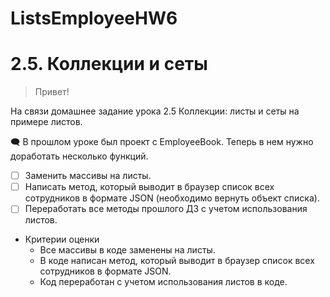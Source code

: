 # ListsEmployeeHW6
# 2.5. Коллекции и сеты

> Привет!

На связи домашнее задание урока 2.5 Коллекции: листы и сеты на примере листов.
> 

<aside>
🗨️ В прошлом уроке был проект с EmployeeBook. Теперь в нем нужно доработать несколько функций.

</aside>

- [ ]  Заменить массивы на листы.
- [ ]  Написать метод, который выводит в браузер список всех сотрудников в формате JSON (необходимо вернуть объект списка).
- [ ]  Переработать все методы прошлого ДЗ с учетом использования листов.

- Критерии оценки
    - Все массивы в коде заменены на листы.
    - В коде написан метод, который выводит в браузер список всех сотрудников в формате JSON.
    - Код переработан с учетом использования листов в коде.
